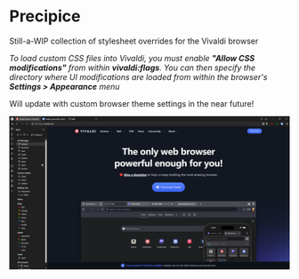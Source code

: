 # Precipice

Still-a-WIP collection of stylesheet overrides for the Vivaldi browser

*To load custom CSS files into Vivaldi, you must enable **"Allow CSS modifications"** from within **vivaldi:flags**. You can then specify the directory where UI modifications are loaded from within the browser's **Settings > Appearance** menu*

Will update with custom browser theme settings in the near future!

![screenshot](https://github.com/JJohnson1988/Precipice/blob/master/!precipice.png?raw=true)
